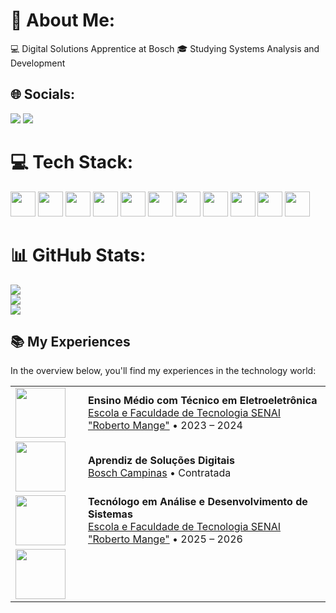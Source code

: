 # 💫 About Me:
💻 Digital Solutions Apprentice at Bosch
🎓 Studying Systems Analysis and Development


## 🌐 Socials:
<div>
<a href="https://instagram.com/seu-usuário-instagram-aqui" target="_blank"><img loading="lazy" src="https://img.shields.io/badge/-Instagram-%23E4405F?style=for-the-badge&logo=instagram&logoColor=white" target="_blank"></a>
<a href="https://www.linkedin.com/in/thainara-marques-78900326b/" target="_blank"><img loading="lazy" src="https://img.shields.io/badge/-LinkedIn-%230077B5?style=for-the-badge&logo=linkedin&logoColor=white" target="_blank"></a>   
</div>

# 💻 Tech Stack:

<img src="https://cdn.jsdelivr.net/gh/devicons/devicon@latest/icons/python/python-original.svg" width="40" height="40">  <img src="https://cdn.jsdelivr.net/gh/devicons/devicon@latest/icons/java/java-original.svg" width="40" height="40" />  <img src="https://cdn.jsdelivr.net/gh/devicons/devicon@latest/icons/javascript/javascript-original.svg" width="40" height="40" />  <img src="https://cdn.jsdelivr.net/gh/devicons/devicon@latest/icons/html5/html5-original.svg" width="40" height="40"/>  <img src="https://cdn.jsdelivr.net/gh/devicons/devicon@latest/icons/css3/css3-original.svg" width="40" height="40"/>  <img src="https://cdn.jsdelivr.net/gh/devicons/devicon@latest/icons/django/django-plain.svg" width="40" height="40"/>  <img src="https://cdn.jsdelivr.net/gh/devicons/devicon@latest/icons/fastapi/fastapi-original.svg" width="40" height="40"/>  <img src="https://cdn.jsdelivr.net/gh/devicons/devicon@latest/icons/mysql/mysql-original.svg" width="40" height="40"/>  <img src="https://cdn.jsdelivr.net/gh/devicons/devicon@latest/icons/pandas/pandas-original-wordmark.svg" width="40" height="40"/>  <img src="https://cdn.jsdelivr.net/gh/devicons/devicon@latest/icons/react/react-original.svg" width="40" height="40"/>  <img src="https://cdn.jsdelivr.net/gh/devicons/devicon@latest/icons/arduino/arduino-original.svg" width="40" height="40"/>

# 📊 GitHub Stats:
![](https://github-readme-stats.vercel.app/api?username=tmarques2&theme=jolly&hide_border=false&include_all_commits=false&count_private=false)<br/>
![](https://nirzak-streak-stats.vercel.app/?user=tmarques2&theme=jolly&hide_border=false)<br/>
![](https://github-readme-stats.vercel.app/api/top-langs/?username=tmarques2&theme=jolly&hide_border=false&include_all_commits=false&count_private=false&layout=compact)

<!-- Proudly created with GPRM ( https://gprm.itsvg.in ) -->

## 📚 My Experiences
 
In the overview below, you'll find my experiences in the technology world:
 
<table>
<tr>
<td width="100">
<img src="https://www.tvbrumais.com.br/imagens/clientes/1646680827_logo.jpg" width="80">
</td>
<td>
<strong>Ensino Médio com Técnico em Eletroeletrônica</strong><br>
<a href="https://sp.senai.br/unidade/campinas/" target="_blank">Escola e Faculdade de Tecnologia SENAI "Roberto Mange"</a> • 2023 – 2024<br>
</td>
</tr>
<tr>
<td width="100">
<img src="https://encrypted-tbn0.gstatic.com/images?q=tbn:ANd9GcTpFXGfJGDomMP9aSV_vJi2w_m17dVyR8udPA&s" width="80">
</td>
<td>
<strong>Aprendiz de Soluções Digitais</strong><br>
<a href="https://www.bosch.com.br/" target="_blank">Bosch Campinas</a> • Contratada<br>
</td>
</tr>
<tr>
<td width="100">
<img src="https://www.tvbrumais.com.br/imagens/clientes/1646680827_logo.jpg" width="80">
</td>
<td>
<strong>Tecnólogo em Análise e Desenvolvimento de Sistemas</strong><br>
<a href="https://sp.senai.br/unidade/campinas/" target="_blank">Escola e Faculdade de Tecnologia SENAI "Roberto Mange"</a> • 2025 – 2026<br>
</td>
</tr>
<tr>
<td width="100">
<img src="https://encrypted-tbn0.gstatic.com/images?q=tbn:ANd9GcTpFXGfJGDomMP9aSV_vJi2w_m17dVyR8udPA&s" width="80">
</td>

